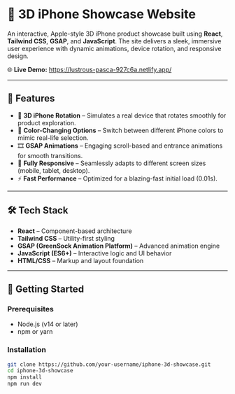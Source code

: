 
# 📱 3D iPhone Showcase Website

An interactive, Apple-style 3D iPhone product showcase built using **React**, **Tailwind CSS**, **GSAP**, and **JavaScript**. The site delivers a sleek, immersive user experience with dynamic animations, device rotation, and responsive design.

🌐 **Live Demo:** https://lustrous-pasca-927c6a.netlify.app/

---

## 🎯 Features

- 🔄 **3D iPhone Rotation** – Simulates a real device that rotates smoothly for product exploration.
- 🎨 **Color-Changing Options** – Switch between different iPhone colors to mimic real-life selection.
- 🎞️ **GSAP Animations** – Engaging scroll-based and entrance animations for smooth transitions.
- 📱 **Fully Responsive** – Seamlessly adapts to different screen sizes (mobile, tablet, desktop).
- ⚡ **Fast Performance** – Optimized for a blazing-fast initial load (0.01s).

---

## 🛠️ Tech Stack

- **React** – Component-based architecture
- **Tailwind CSS** – Utility-first styling
- **GSAP (GreenSock Animation Platform)** – Advanced animation engine
- **JavaScript (ES6+)** – Interactive logic and UI behavior
- **HTML/CSS** – Markup and layout foundation
 

---

## 🚀 Getting Started

### Prerequisites

- Node.js (v14 or later)
- npm or yarn

### Installation

```bash
git clone https://github.com/your-username/iphone-3d-showcase.git
cd iphone-3d-showcase
npm install
npm run dev

